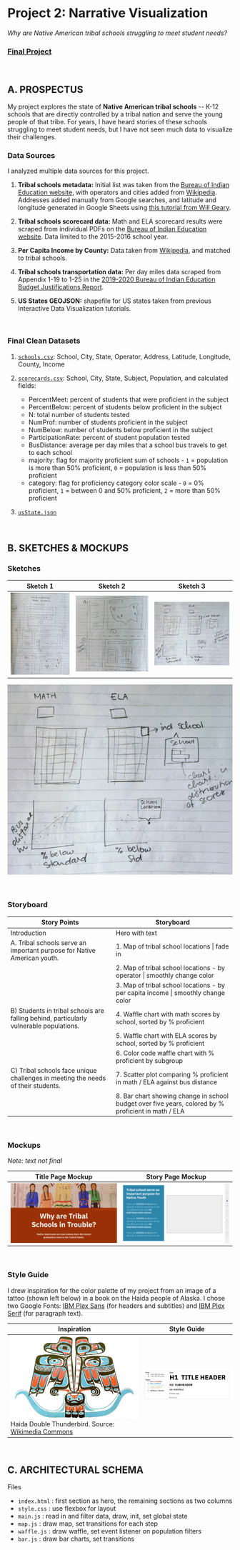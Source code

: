 # Project 2: Narrative Visualization

*Why are Native American tribal schools struggling to meet student needs?*

### [**Final Project**](https://koffeeya.github.io/Interactive-Data-Viz-Portfolio/Project2/index.html)

<br />

## **A. PROSPECTUS**

My project explores the state of **Native American tribal schools** -- K-12 schools that are directly controlled by a tribal nation and serve the young people of that tribe. For years, I have heard stories of these schools struggling to meet student needs, but I have not seen much data to visualize their challenges.

### Data Sources
I analyzed multiple data sources for this project.

1. **Tribal schools metadata:** Initial list was taken from the [Bureau of Indian Education website](https://bie.edu/Schools/), with operators and cities added from [Wikipedia](https://en.wikipedia.org/wiki/Bureau_of_Indian_Education). Addresses added manually from Google searches, and latitude and longitude generated in Google Sheets using [this tutorial from Will Geary](https://willgeary.github.io/data/2016/11/04/Geocoding-with-Google-Sheets.html).

2. **Tribal schools scorecard data:** Math and ELA scorecard results were scraped from individual PDFs on the [Bureau of Indian Education website](https://bie.edu/HowAreWeDoing/2015-2016ReportCards/index.htm). Data limited to the 2015-2016 school year.

3. **Per Capita Income by County:** Data taken from [Wikipedia](https://en.wikipedia.org/wiki/List_of_United_States_counties_by_per_capita_income), and matched to tribal schools.

4. **Tribal schools transportation data:** Per day miles data scraped from Appendix 1-19 to 1-25 in the [2019-2020 Bureau of Indian Education Budget Justifications Report](https://bie.edu/cs/groups/xbie/documents/site_assets/idc2-092115.pdf).

5. **US States GEOJSON:** shapefile for US states taken from previous Interactive Data Visualization tutorials.

<br />

### Final Clean Datasets

1. [`schools.csv`](https://github.com/koffeeya/Interactive-Data-Viz-Portfolio/blob/master/Project2/data/schools.csv): School, City, State, Operator, Address, Latitude, Longitude, County, Income

2. [`scorecards.csv`](https://github.com/koffeeya/Interactive-Data-Viz-Portfolio/blob/master/Project2/data/scorecards.csv): School, City, State, Subject, Population, and calculated fields:

    + PercentMeet: percent of students that were proficient in the subject
    + PercentBelow: percent of students below proficient in the subject
    + N: total number of students tested
    + NumProf: number of students proficient in the subject
    + NumBelow: number of students below proficient in the subject
    + ParticipationRate: percent of student population tested
    + BusDistance: average per day miles that a school bus travels to get to each school
    + majority: flag for majority proficient sum of schools - `1` = population is more than 50% proficient, `0` = population is less than 50% proficient
    + category: flag for proficiency category color scale - `0` = 0% proficient, `1` = between 0 and 50% proficient, `2` = more than 50% proficient

3. [`usState.json`](https://github.com/koffeeya/Interactive-Data-Viz-Portfolio/blob/master/Project2/data/usState.json)

<br />

## **B. SKETCHES & MOCKUPS**

### Sketches

| Sketch 1 | Sketch 2         | Sketch 3          |
|--------|----------------|----------------|
| ![](https://raw.githubusercontent.com/koffeeya/Interactive-Data-Viz-Portfolio/master/Project2/assets/sketch1.jpg)   | ![](https://raw.githubusercontent.com/koffeeya/Interactive-Data-Viz-Portfolio/master/Project2/assets/sketch2.jpg) | ![](https://raw.githubusercontent.com/koffeeya/Interactive-Data-Viz-Portfolio/master/Project2/assets/sketch3.jpg) |


![](Project2/assets/sketch3.jpg)

<br />

### Storyboard

| **Story Points**                                                                       | **Storyboard**                                                                                       |
|----------------------------------------------------------------------------------------|------------------------------------------------------------------------------------------------------|
| Introduction                                                                           | Hero with text                                                                                       |
| A\. Tribal schools serve an important purpose for Native American youth.                | 1\. Map of tribal school locations  \|  fade in                                                      |
|                                                                                        | 2\. Map of tribal school locations \- by operator  \|  smoothly change color                         |
|                                                                                        | 3\. Map of tribal school locations \- by per capita income \| smoothly change color                  |
| B\) Students in tribal schools are falling behind, particularly vulnerable populations. | 4\. Waffle chart with math scores by school, sorted by % proficient                                  |
|                                                                                        | 5\. Waffle chart with ELA scores by school, sorted by % proficient                                   |
|                                                                                        | 6\. Color code waffle chart with % proficient by subgroup                                            |
| C\) Tribal schools face unique challenges in meeting the needs of their students.     | 7\. Scatter plot comparing % proficient in math / ELA against bus distance                           |
|                                                                                        | 8\. Bar chart showing change in school budget over five years, colored by % proficient in math / ELA |


<br />

### Mockups
*Note: text not final*

| Title Page Mockup | Story Page Mockup         |
|--------|----------------|
| ![](https://raw.githubusercontent.com/koffeeya/Interactive-Data-Viz-Portfolio/master/Project2/assets/mockup1.png) | ![](https://raw.githubusercontent.com/koffeeya/Interactive-Data-Viz-Portfolio/master/Project2/assets/mockup2.png)         |

<br />

### Style Guide

I drew inspiration for the color palette of my project from an image of a tattoo (shown left below) in a book on the Haida people of Alaska. I chose two Google Fonts: [IBM Plex Sans](https://fonts.google.com/specimen/IBM+Plex+Sans) (for headers and subtitles) and [IBM Plex Serif](https://fonts.google.com/specimen/IBM+Plex+Serif) (for paragraph text).

| Inspiration | Style Guide         |
|--------|----------------|
| ![](https://raw.githubusercontent.com/koffeeya/Interactive-Data-Viz-Portfolio/master/Project2/assets/inspiration.jpg) Haida Double Thunderbird. Source: [Wikimedia Commons](https://commons.wikimedia.org/wiki/File:Haida_double_thunderbird_1880.jpg)| ![](https://raw.githubusercontent.com/koffeeya/Interactive-Data-Viz-Portfolio/master/Project2/assets/styleguide.png)         |

<br />

## **C. ARCHITECTURAL SCHEMA**

Files

+ `index.html` : first section as hero, the remaining sections as two columns
+ `style.css` : use flexbox for layout
+ `main.js` : read in and filter data, draw, init, set global state
+ `map.js` : draw map, set transitions for each step
+ `waffle.js` : draw waffle, set event listener on population filters
+ `bar.js` : draw bar charts, set transitions